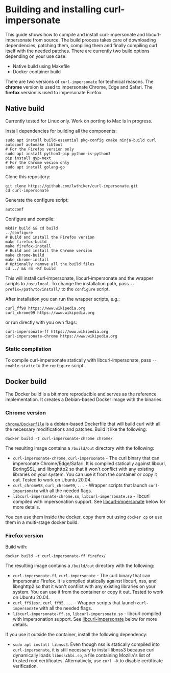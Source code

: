 # Building and installing curl-impersonate

This guide shows how to compile and install curl-impersonate and libcurl-impersonate from source.
The build process takes care of downloading dependencies, patching them, compiling them and finally compiling curl itself with the needed patches.
There are currently two build options depending on your use case:
* Native build using Makefile
* Docker container build

There are two versions of `curl-impersonate` for technical reasons. The **chrome** version is used to impersonate Chrome, Edge and Safari. The **firefox** version is used to impersonate Firefox.

## Native build
Currently tested for Linux only. Work on porting to Mac is in progress.

Install dependencies for building all the components:
```
sudo apt install build-essential pkg-config cmake ninja-build curl autoconf automake libtool
# For the Firefox version only
sudo apt install python3-pip python-is-python3
pip install gyp-next
# For the Chrome vesion only
sudo apt install golang-go
```

Clone this repository:
```
git clone https://github.com/lwthiker/curl-impersonate.git
cd curl-impersonate
```

Generate the configure script:
```
autoconf
```

Configure and compile:
```
mkdir build && cd build
../configure
# Build and install the Firefox version
make firefox-build
make firefox-install
# Build and install the Chrome version
make chrome-build
make chrome-install
# Optionally remove all the build files
cd ../ && rm -Rf build
```

This will install curl-impersonate, libcurl-impersonate and the wrapper scripts to `/usr/local`. To change the installation path, pass `--prefix=/path/to/install/` to the `configure` script.

After installation you can run the wrapper scripts, e.g.:
```
curl_ff98 https://www.wikipedia.org
curl_chrome99 https://www.wikipedia.org
```

or run directly with you own flags:
```
curl-impersonate-ff https://www.wikipedia.org
curl-impersonate-chrome https://www.wikipedia.org
```

### Static compilation
To compile curl-impersonate statically with libcurl-impersonate, pass `--enable-static` to the `configure` script.

## Docker build
The Docker build is a bit more reproducible and serves as the reference implementation. It creates a Debian-based Docker image with the binaries.

### Chrome version
[`chrome/Dockerfile`](chrome/Dockerfile) is a debian-based Dockerfile that will build curl with all the necessary modifications and patches. Build it like the following:
```
docker build -t curl-impersonate-chrome chrome/
```
The resulting image contains a `/build/out` directory with the following:
* `curl-impersonate-chrome`, `curl-impersonate` - The curl binary that can impersonate Chrome/Edge/Safari. It is compiled statically against libcurl, BoringSSL, and libnghttp2 so that it won't conflict with any existing libraries on your system. You can use it from the container or copy it out. Tested to work on Ubuntu 20.04.
* `curl_chrome98`, `curl_chrome99`, `...` - Wrapper scripts that launch `curl-impersonate` with all the needed flags.
* `libcurl-impersonate-chrome.so`, `libcurl-impersonate.so` - libcurl compiled with impersonation support. See [libcurl-impersonate](#libcurl-impersonate) below for more details.

You can use them inside the docker, copy them out using `docker cp` or use them in a multi-stage docker build.

### Firefox version
Build with:
```
docker build -t curl-impersonate-ff firefox/
```
The resulting image contains a `/build/out` directory with the following:
* `curl-impersonate-ff`, `curl-impersonate` - The curl binary that can impersonate Firefox. It is compiled statically against libcurl, nss, and libnghttp2 so that it won't conflict with any existing libraries on your system. You can use it from the container or copy it out. Tested to work on Ubuntu 20.04.
* `curl_ff91esr`, `curl_ff95`, `...` - Wrapper scripts that launch `curl-impersonate` with all the needed flags.
* `libcurl-impersonate-ff.so`, `libcurl-impersonate.so` - libcurl compiled with impersonation support. See [libcurl-impersonate](#libcurl-impersonate) below for more details.

If you use it outside the container, install the following dependency:
* `sudo apt install libnss3`.  Even though nss is statically compiled into `curl-impersonate`, it is still necessary to install libnss3 because curl dynamically loads `libnssckbi.so`, a file containing Mozilla's list of trusted root certificates. Alternatively, use `curl -k` to disable certificate verification.
